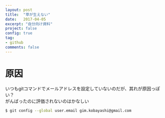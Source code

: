```yaml
---
layout: post
title:  "草が生えない"
date:   2017-04-05
excerpt: "自分向け資料"
project: false
config: true
tag:
- github
comments: false
---
```

# 原因  
いつもgitコマンドでメールアドレスを設定していないのだが、其れが原因っぽい？  
がんばったのに評価されないのはかなしい
```sh
$ git config --global user.email gim.kobayashi@gmail.com
```
